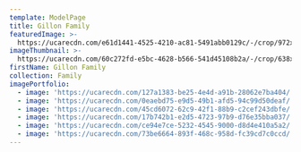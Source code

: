 ```yaml
---
template: ModelPage
title: Gillon Family
featuredImage: >-
  https://ucarecdn.com/e61d1441-4525-4210-ac81-5491abb0129c/-/crop/972x561/0,27/-/preview/
imageThumbnail: >-
  https://ucarecdn.com/60c272fd-e5bc-4628-b566-541d45108b2a/-/crop/638x648/176,0/-/preview/
firstName: Gillon Family
collection: Family
imagePortfolio:
  - image: 'https://ucarecdn.com/127a1383-be25-4e4d-a91b-28062e7ba404/'
  - image: 'https://ucarecdn.com/0eaebd75-e9d5-49b1-afd5-94c99d50deaf/'
  - image: 'https://ucarecdn.com/45cd6072-62c9-42f1-88b9-c2cef243dbfe/'
  - image: 'https://ucarecdn.com/17b742b1-e2d5-4723-97b9-d76e35bba037/'
  - image: 'https://ucarecdn.com/ce94e7ce-5232-4545-9000-d8d4e410a5a2/'
  - image: 'https://ucarecdn.com/73be6664-893f-468c-958d-fc39cd7c0ccd/'
---
```


